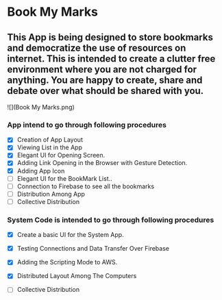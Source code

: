 # Book My Marks

## This App is being designed to store bookmarks and democratize the use of resources on internet. This is intended to create a clutter free environment where you are not charged for anything. You are happy to create, share and debate over what should be shared with you. 

![](Book My Marks.png)

### App intend to go through following procedures

- [X] Creation of App Layout
- [X] Viewing List in the App
- [X] Elegant UI for Opening Screen.
- [X] Adding Link Opening in the Browser with Gesture Detection.
- [X] Adding App Icon
- [ ] Elegant UI for the BookMark List..
- [ ] Connection to Firebase to see all the bookmarks
- [ ] Distribution Among App
- [ ] Collective Distribution
  
### System Code is intended to go through following procedures

- [X] Create a basic UI for the System App.
- [X] Testing Connections and Data Transfer Over Firebase
- [X] Adding the Scripting Mode to AWS.
- [X] Distributed Layout Among The Computers
- [ ] Collective Distribution

